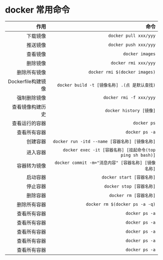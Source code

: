 # docker 常用命令

作用|命令
--:|--:
下载镜像|`docker pull xxx/yyy`
推送镜像|`docker push xxx/yyy`
查看镜像|`docker images`
删除镜像|`docker rmi xxx/yyy`
删除所有镜像|`docker rmi $(docker images)`
Dockerfile构建镜像|`docker build -t [镜像名称] .(点 是默认查找)`
强制删除镜像|`docker rmi -f xxx/yyy`
查看镜像构建历史|`docker history [镜像]`
查看运行的容器|`docker ps`
查看所有容器|`docker ps -a`
创建容器|`docker run -itd --name [容器名称] [镜像名称]`
进入容器|`docker exec -it [容器名称] [挂起命令(top ping sh bash)]`
容器转为镜像|`docker commit -m="消息内容" [容器名称] [镜像名称]`
启动容器|`docker start [容器名称]`
停止容器|`docker stop [容器名称]`
删除容器|`docker rm [容器名称]`
删除所有容器|`docker rm $(docker ps -a -q)`
查看所有容器|`docker ps -a`
查看所有容器|`docker ps -a`
查看所有容器|`docker ps -a`
查看所有容器|`docker ps -a`
查看所有容器|`docker ps -a`




